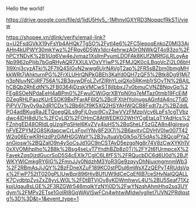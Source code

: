 Hello the world!

https://drive.google.com/file/d/1idU5Hv5_-1MhnvlGXYRD3NopqcfRkSTi/view

https://shopee.vn/dlink/verify/email-link?q=U2FsdGVkX19yFsYb4AHQk7TgSO%2FytI4e6%2FC5lepoqEnkoZ0Ml33AjAHn4kUPWY30mkYwz%2FRgy6D5Wx1dcr4ehrwzA0rONWkQT4o93zo%2FhPCYNDvK%2B1iUq6Vw4eJvmaz1XsllmPvumLDOFAk8KUf2MRfGjLRLoyAeNp9962pPIjib7bGqRHyAQR7XXULVOxVYlwP%2FMJQK0cjLBqoVcZj2L06bH1I9Xnj3cyzATki%2F7llQ4SIGvN2wwg6UjrNAVgT2ap%2FR5sBZbm0bmgMHkkWRt7jAhkturnPG%2FrXLUHrQNPkGBEh3KaYd0QH7zQF5%2Btk8Dg91Mj7n3pNIuvNCiiRF756A%2B3qywDFoLZvfZIRhYLoiQXo5RKmb1rSOvTN%2BAILhCBQb2RhEdtN%2FB0364jDzskVMCwST8jIbbxJ7v0bmuCVNZBNqyGq%2FEg8SOeNPdaEeH4aBPm0%2FwuICWiGgrXBYpN0tq7eMTaz0tmb19FcEjMDZegRHLPaozKUrESOK9BxPFarAF6lQ%2BcIFXtjHYolnugsAGnfdA4nc7TdDPjPVV7by0y9a2dR1CDx%2Bb6ICf9K5XQ2HSYAHWQCB8Fxdt7zJ%2BZddLPO4adBKugRaJETQoegQILs9gFjL0vpi9CvZ3wVVzFMzpiVcv6LpFs1cgTVbzdwc4IDH8dU1c%2FCyLlD%2FOHmC8AtWEDKO2WHYCgEtaLqTYAdHcs%2FZnhgED48ORIdLgUzgjPqSHeI6KyZVy4juHS%2BqSheLF5zGZA8n4IgjireughFVEZPYM2G8SKdapcwCrLxFovIYNv8F2lX7i%2B6avjtvCDVHV0Iw007T42W2q06ErwKRHjzdPzGjMHGGWaY%2B3yJtuaVbGlk5q7E5dAs%2BQcqPYaZsnGiosw%2BQZaIO9n4ySoCsJd1GC9nCSTAyD5ezgoNg8r74V8zCwXYKh1V0xXVOMihplho%2B8k%2Bsg4seLvT7YndhBZb8z0Tj%2FY2t6fUrmpceX%2FavekZqs0jzdGucrSoD5S4cEXIk7CglC6L8fFS%2FRQucbDC6d6U0d%2BJfWKYWlCmkgRY6IG%2FmnJJy0NdzhM3YoR3Ge9zqyyDhNiuxmgmnmWb3%2F2RBmAsJjJQY%2BzFDneXZuF189KC0stPDuI6mWsXZzQEPyT4RUdsVpx%2FwP752tT020gPLIUwBqr896HivBUfUW9dCeCqEf6B7ceSHvNalQQALLK7CvdbtpZvsZxZ8yvLW0L%2FDtBTVjOv8yKDWmhwvL4U%2BU5Seaf71XzkpjUqau8sLGE%2F3RZGWr546mqlkYzNYi0D%2FwYNzqhAhmHhq2sq3UYdym%2FMPv2ETse1GolRI8GqWAVlSwFCn4whtwjMIdwIygIIet7UVN2PRdlqstg%3D%3D&t=1&event_type=1
